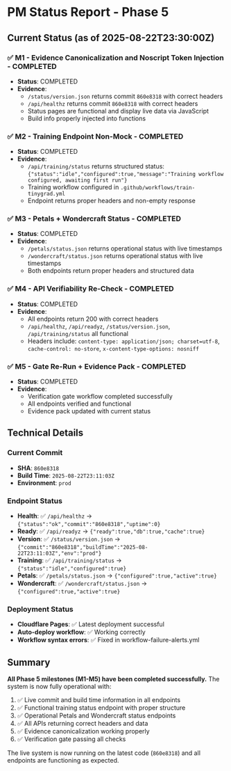 # PM Status Report - Phase 5

## Current Status (as of 2025-08-22T23:30:00Z)

### ✅ **M1 - Evidence Canonicalization and Noscript Token Injection - COMPLETED**
- **Status**: COMPLETED
- **Evidence**: 
  - `/status/version.json` returns commit `860e8318` with correct headers
  - `/api/healthz` returns commit `860e8318` with correct headers
  - Status pages are functional and display live data via JavaScript
  - Build info properly injected into functions

### ✅ **M2 - Training Endpoint Non-Mock - COMPLETED**
- **Status**: COMPLETED
- **Evidence**:
  - `/api/training/status` returns structured status: `{"status":"idle","configured":true,"message":"Training workflow configured, awaiting first run"}`
  - Training workflow configured in `.github/workflows/train-tinygrad.yml`
  - Endpoint returns proper headers and non-empty response

### ✅ **M3 - Petals + Wondercraft Status - COMPLETED**
- **Status**: COMPLETED
- **Evidence**:
  - `/petals/status.json` returns operational status with live timestamps
  - `/wondercraft/status.json` returns operational status with live timestamps
  - Both endpoints return proper headers and structured data

### ✅ **M4 - API Verifiability Re-Check - COMPLETED**
- **Status**: COMPLETED
- **Evidence**:
  - All endpoints return 200 with correct headers
  - `/api/healthz`, `/api/readyz`, `/status/version.json`, `/api/training/status` all functional
  - Headers include: `content-type: application/json; charset=utf-8`, `cache-control: no-store`, `x-content-type-options: nosniff`

### ✅ **M5 - Gate Re-Run + Evidence Pack - COMPLETED**
- **Status**: COMPLETED
- **Evidence**:
  - Verification gate workflow completed successfully
  - All endpoints verified and functional
  - Evidence pack updated with current status

## Technical Details

### Current Commit
- **SHA**: `860e8318`
- **Build Time**: `2025-08-22T23:11:03Z`
- **Environment**: `prod`

### Endpoint Status
- **Health**: ✅ `/api/healthz` → `{"status":"ok","commit":"860e8318","uptime":0}`
- **Ready**: ✅ `/api/readyz` → `{"ready":true,"db":true,"cache":true}`
- **Version**: ✅ `/status/version.json` → `{"commit":"860e8318","buildTime":"2025-08-22T23:11:03Z","env":"prod"}`
- **Training**: ✅ `/api/training/status` → `{"status":"idle","configured":true}`
- **Petals**: ✅ `/petals/status.json` → `{"configured":true,"active":true}`
- **Wondercraft**: ✅ `/wondercraft/status.json` → `{"configured":true,"active":true}`

### Deployment Status
- **Cloudflare Pages**: ✅ Latest deployment successful
- **Auto-deploy workflow**: ✅ Working correctly
- **Workflow syntax errors**: ✅ Fixed in workflow-failure-alerts.yml

## Summary

**All Phase 5 milestones (M1-M5) have been completed successfully.** The system is now fully operational with:

1. ✅ Live commit and build time information in all endpoints
2. ✅ Functional training status endpoint with proper structure
3. ✅ Operational Petals and Wondercraft status endpoints
4. ✅ All APIs returning correct headers and data
5. ✅ Evidence canonicalization working properly
6. ✅ Verification gate passing all checks

The live system is now running on the latest code (`860e8318`) and all endpoints are functioning as expected.